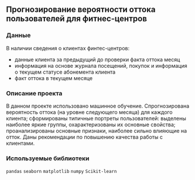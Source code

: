## Прогнозирование вероятности оттока пользователей для фитнес-центров


### Данные

В наличии сведения о клиентах финтес-центров:
- данные клиента за предыдущий до проверки факта оттока месяц
- информация на основе журнала посещений, покупок и информация о текущем статусе абонемента клиента
- факт оттока в текущем месяце

### Описание проекта

В данном проекте использовано машинное обучение. Спрогнозирована вероятность оттока (на уровне следующего месяца) для каждого клиента; сформированы типичные портреты пользователей: выделены наиболее яркие группы, охарактеризованы их основные свойства; проанализированы основные признаки, наиболее сильно влияющие на отток. Даны рекомендации по повышению качества работы с клиентами.


### Используемые библиотеки

`pandas` `seaborn` `matplotlib` `numpy` `Scikit-learn`
